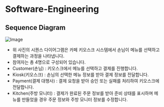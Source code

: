 # Software-Engineering


## Sequence Diagram
![Image](https://github.com/user-attachments/assets/15f5ce58-d7eb-42aa-a519-ce91f0d38e1d)
- 위 사진의 시퀀스 다이어그램은 카페 키오스크 시스템에서 손님이 메뉴를 선택하고 결제하는 과정을 나타냅니다.
- 참여자는 총 4명으로 구성되어 있습니다.
- Customer(손님) : 키오스크에서 메뉴를 선택하고 결제를 진행합니다.
- Kiosk(키오스크) : 손님의 선택한 메뉴 정보를 받아 결제 정보를 전달합니다.
- Payment(결제 대행사) : 결제 요청을 받아 승인 또는 실패를 처리하여 키오스크에 전달합니다.
- Kitchen(주방 모니터) : 결제가 완료된 주문 정보를 받아 준비 상태를 표시하며 메뉴를 만들었을 경우 주문 정보와 주방 모니터 정보를 수정합니다.
